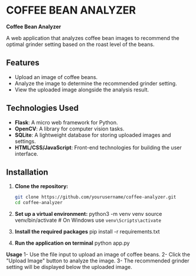 # COFFEE BEAN ANALYZER

**Coffee Bean Analyzer**

A web application that analyzes coffee bean images to recommend the optimal grinder setting based on the roast level of the beans.

## Features

- Upload an image of coffee beans.
- Analyze the image to determine the recommended grinder setting.
- View the uploaded image alongside the analysis result.

## Technologies Used

- **Flask**: A micro web framework for Python.
- **OpenCV**: A library for computer vision tasks.
- **SQLite**: A lightweight database for storing uploaded images and settings.
- **HTML/CSS/JavaScript**: Front-end technologies for building the user interface.



## Installation

1. **Clone the repository:**
   ```bash
   git clone https://github.com/yourusername/coffee-analyzer.git
   cd coffee-analyzer

2.  **Set up a virtual environment:**
    python3 -m venv venv
    source venv/bin/activate  # On Windows use `venv\Scripts\activate`

3. **Install the required packages**
     pip install -r requirements.txt

4. **Run the application on terminal**
    python app.py

**Usage**
1- Use the file input to upload an image of coffee beans.
2- Click the "Upload Image" button to analyze the image.
3- The recommended grinder setting will be displayed below the uploaded image.



